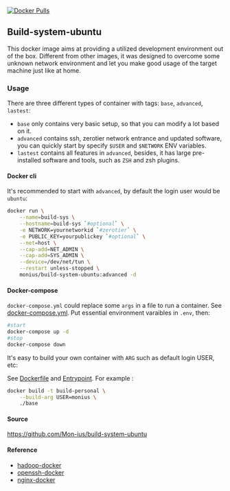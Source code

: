 [![Docker Pulls](https://badgen.net/docker/pulls/monius/build-system-ubuntu)](https://hub.docker.com/r/monius/build-system-ubuntu)

## Build-system-ubuntu

This docker image aims at providing a utilized development environment out of the box. Different from other images, it was designed to overcome some unknown network environment and let you make good usage of the target machine just like at home.

### Usage

There are three different types of container with tags: `base`, `advanced`, `lastest`:

- `base` only contains very basic setup, so that you can modify a lot based on it.
- `advanced` contains ssh, zerotier network entrance and updated software, you can quickly start by specify `$USER` and `$NETWORK` ENV variables.
- `lastest` contains all features in `advanced`, besides, it has large pre-installed software and tools, such as `ZSH` and zsh plugins.

#### Docker cli

It's recommended to start with `advanced`, by default the login user would be `ubuntu`:

```bash
docker run \
    --name=build-sys \
    --hostname=build-sys `#optional` \
    -e NETWORK=yournetworkid `#zerotier` \
    -e PUBLIC_KEY=yourpublickey `#optional` \
    --net=host \
    --cap-add=NET_ADMIN \
    --cap-add=SYS_ADMIN \
    --device=/dev/net/tun \
    --restart unless-stopped \
    monius/build-system-ubuntu:advanced -d
```

#### Docker-compose

`docker-compose.yml` could replace some `args` in a file to run a container. See [docker-compose.yml](https://github.com/Mon-ius/build-system-ubuntu/blob/master/personal/Dockerfile). Put essential environment varaibles in `.env`, then:

```bash
#start
docker-compose up -d
#stop
docker-compose down
```

It's easy to build your own container with `ARG` such as default login USER, etc:

See [Dockerfile](https://github.com/Mon-ius/build-system-ubuntu/blob/master/personal/Dockerfile) and [Entrypoint](https://github.com/Mon-ius/build-system-ubuntu/blob/master/personal/entrypoint.sh). For example :

```bash
docker build -t build-personal \
    --build-arg USER=monius \
    ./base
```

#### Source

https://github.com/Mon-ius/build-system-ubuntu

#### Reference

- [hadoop-docker](https://github.com/sequenceiq/hadoop-docker)
- [openssh-docker](https://github.com/linuxserver/docker-openssh-server)
- [nginx-docker](https://github.com/nginxinc/docker-nginx)
